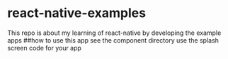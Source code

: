 # react-native-examples
This repo is about my learning of react-native by developing the example apps
##how to use this app
see the component directory use the splash screen code for your app 
